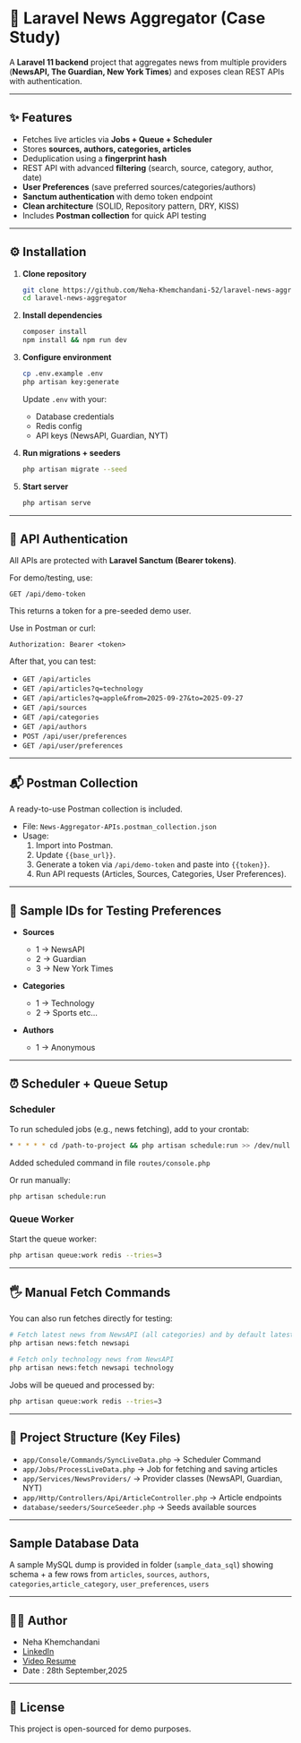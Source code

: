 # 📰 Laravel News Aggregator (Case Study)

A **Laravel 11 backend** project that aggregates news from multiple providers (**NewsAPI, The Guardian, New York Times**) and exposes clean REST APIs with authentication.

---

## ✨ Features
- Fetches live articles via **Jobs + Queue + Scheduler**
- Stores **sources, authors, categories, articles**
- Deduplication using a **fingerprint hash**
- REST API with advanced **filtering** (search, source, category, author, date)
- **User Preferences** (save preferred sources/categories/authors)
- **Sanctum authentication** with demo token endpoint
- **Clean architecture** (SOLID, Repository pattern, DRY, KISS)
- Includes **Postman collection** for quick API testing

---

## ⚙️ Installation

1. **Clone repository**
   ```bash
   git clone https://github.com/Neha-Khemchandani-52/laravel-news-aggregator.git
   cd laravel-news-aggregator
   ```

2. **Install dependencies**
   ```bash
   composer install
   npm install && npm run dev
   ```

3. **Configure environment**
   ```bash
   cp .env.example .env
   php artisan key:generate
   ```
   Update `.env` with your:
   - Database credentials
   - Redis config
   - API keys (NewsAPI, Guardian, NYT)

4. **Run migrations + seeders**
   ```bash
   php artisan migrate --seed
   ```

5. **Start server**
   ```bash
   php artisan serve
   ```

---

## 🔑 API Authentication

All APIs are protected with **Laravel Sanctum (Bearer tokens)**.

For demo/testing, use:
```http
GET /api/demo-token
```

This returns a token for a pre-seeded demo user.  

Use in Postman or curl:
```
Authorization: Bearer <token>
```

After that, you can test:
- `GET /api/articles`
- `GET /api/articles?q=technology`
- `GET /api/articles?q=apple&from=2025-09-27&to=2025-09-27`
- `GET /api/sources`
- `GET /api/categories`
- `GET /api/authors`
- `POST /api/user/preferences`
- `GET /api/user/preferences`

---

## 📬 Postman Collection

A ready-to-use Postman collection is included.

- File: `News-Aggregator-APIs.postman_collection.json`
- Usage:
  1. Import into Postman.
  2. Update `{{base_url}}`.
  3. Generate a token via `/api/demo-token` and paste into `{{token}}`.
  4. Run API requests (Articles, Sources, Categories, User Preferences).

---

## 🧪 Sample IDs for Testing Preferences

- **Sources**
  - 1 → NewsAPI
  - 2 → Guardian
  - 3 → New York Times

- **Categories**
  - 1 → Technology
  - 2 → Sports
  etc...

- **Authors**
  - 1 → Anonymous  

---

## ⏰ Scheduler + Queue Setup

### Scheduler
To run scheduled jobs (e.g., news fetching), add to your crontab:
```bash
* * * * * cd /path-to-project && php artisan schedule:run >> /dev/null 2>&1
```
Added scheduled command in file `routes/console.php`

Or run manually:
```bash
php artisan schedule:run
```

### Queue Worker
Start the queue worker:
```bash
php artisan queue:work redis --tries=3
```

---

## 🖐 Manual Fetch Commands

You can also run fetches directly for testing:

```bash
# Fetch latest news from NewsAPI (all categories) and by default latest news articles will be fetched
php artisan news:fetch newsapi

# Fetch only technology news from NewsAPI
php artisan news:fetch newsapi technology
```

Jobs will be queued and processed by:
```bash
php artisan queue:work redis --tries=3
```

---

## 📄 Project Structure (Key Files)

- `app/Console/Commands/SyncLiveData.php` → Scheduler Command
- `app/Jobs/ProcessLiveData.php` → Job for fetching and saving articles  
- `app/Services/NewsProviders/` → Provider classes (NewsAPI, Guardian, NYT)  
- `app/Http/Controllers/Api/ArticleController.php` → Article endpoints  
- `database/seeders/SourceSeeder.php` → Seeds available sources  

---


## Sample Database Data
A sample MySQL dump is provided in folder (`sample_data_sql`) showing schema + a few rows 
from `articles`, `sources`, `authors`, `categories`,`article_category`, `user_preferences`, `users`


---

## 👨‍💻 Author

- Neha Khemchandani 
- [LinkedIn](https://www.linkedin.com/in/neha-khemchandani)  
- [Video Resume](https://www.youtube.com/watch?v=rC9s7ar-x_Y)
- Date : 28th September,2025

---

## 📜 License
This project is open-sourced for demo purposes.
